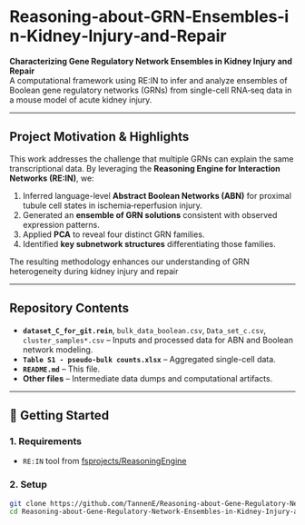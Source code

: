 # Reasoning‑about‑GRN‑Ensembles‑in‑Kidney‑Injury‑and‑Repair

**Characterizing Gene Regulatory Network Ensembles in Kidney Injury and Repair**  
A computational framework using RE:IN to infer and analyze ensembles of Boolean gene regulatory networks (GRNs) from single-cell RNA‑seq data in a mouse model of acute kidney injury.

---

## Project Motivation & Highlights

This work addresses the challenge that multiple GRNs can explain the same transcriptional data. By leveraging the **Reasoning Engine for Interaction Networks (RE:IN)**, we:

1. Inferred language-level **Abstract Boolean Networks (ABN)** for proximal tubule cell states in ischemia‑reperfusion injury.  
2. Generated an **ensemble of GRN solutions** consistent with observed expression patterns.  
3. Applied **PCA** to reveal four distinct GRN families.  
4. Identified **key subnetwork structures** differentiating those families.  

The resulting methodology enhances our understanding of GRN heterogeneity during kidney injury and repair 

---

## Repository Contents

- **`dataset_C_for_git.rein`**, `bulk_data_boolean.csv`, `Data_set_c.csv`, `cluster_samples*.csv` – Inputs and processed data for ABN and Boolean network modeling.  
- **`Table S1 - pseudo-bulk counts.xlsx`** – Aggregated single-cell data.  
- **`README.md`** – This file.  
- **Other files** – Intermediate data dumps and computational artifacts.

---

## 🔧 Getting Started

### 1. Requirements

- `RE:IN` tool from [fsprojects/ReasoningEngine](https://github.com/fsprojects/ReasoningEngine)

### 2. Setup

```bash
git clone https://github.com/TannenE/Reasoning-about-Gene-Regulatory-Network-Ensembles-in-Kidney-Injury-and-Repair.git
cd Reasoning-about-Gene-Regulatory-Network-Ensembles-in-Kidney-Injury-and-Repair
